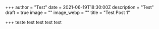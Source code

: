 +++
author = "Test"
date = 2021-06-19T18:30:00Z
description = "Test"
draft = true
image = ""
image_webp = ""
title = "Test Post 1"

+++
teste test test test test